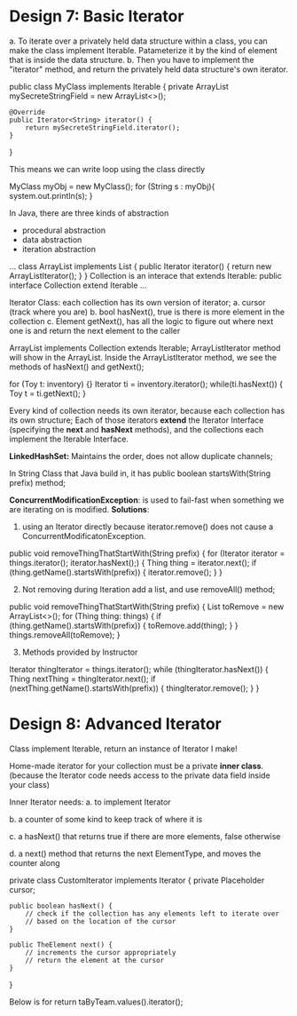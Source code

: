 # Design 7: Basic Iterator
a. To iterate over a privately held data structure within a class, you can make the class implement Iterable. Patameterize it by the kind of element that is inside the data structure.
b.  Then you have to implement the "iterator" method, and return the privately held data structure's own iterator.

public class MyClass implements Iterable<String> {
    private ArrayList<String> mySecreteStringField = new ArrayList<>();  

    @Override
    public Iterator<String> iterator() {
        return mySecreteStringField.iterator();
    }

}

This means  we can write loop using the class directly

MyClass myObj = new MyClass();
for (String s : myObj){
    system.out.println(s);
}

In Java, there are three kinds of abstraction
- procedural abstraction
- data abstraction
- iteration abstraction

... class ArrayList<E> implements List<E> {
    public Iterator<E> iterator() {
        return new ArrayListIterator<E>();
    }
}
Collection is an interace that extends Iterable:
public interface Collection<E> extend Iterable<E> ...

Iterator Class: each collection has its own version of iterator;
a. cursor (track where you are)
b. bool hasNext(), true is there is more element in the collection
c. Element getNext(), has all the logic to figure out where next one is and return the next element to the caller

ArrayList implements Collection extends Iterable;
ArrayListIterator method will show in the ArrayList.
Inside the ArrayListIterator method, we see the methods of hasNext() and getNext();

for (Toy t: inventory) {}
Iterator<Toy> ti = inventory.iterator();
while(ti.hasNext()) {
    Toy t = ti.getNext();
}

Every kind of collection needs its own iterator, because each collection has its own structure;
Each of those iterators **extend** the Iterator Interface (specifying the **next** and **hasNext** methods), and the collections each implement the Iterable Interface.

**LinkedHashSet:**
Maintains the order, does not allow duplicate channels;

In String Class that Java build in, it has
public boolean startsWith(String prefix) method;

**ConcurrentModificationException**:
 is used to fail-fast when something we are iterating on is modified.
 **Solutions**:
 1. using an Iterator directly
 because iterator.remove() does not cause a ConcurrentModificatonException.
 
 public void removeThingThatStartWith(String prefix) {
  for (Iterator<Thing> iterator = things.iterator(); iterator.hasNext();) {
    Thing thing = iterator.next();
    if (thing.getName().startsWith(prefix)) {
        iterator.remove();
    }
  }

  2. Not removing during Iteration
add a list, and use removeAll() method;

public void removeThingThatStartWith(String prefix) {
    List<Thing> toRemove = new ArrayList<>();
    for (Thing thing: things) {
        if (thing.getName().startsWith(prefix)) {
            toRemove.add(thing);
        }
    }
    things.removeAll(toRemove);
}

3. Methods provided by Instructor

Iterator<Thing> thingIterator = things.iterator();
while (thingIterator.hasNext()) {
    Thing nextThing = thingIterator.next();
    if (nextThing.getName().startsWith(prefix)) {
        thingIterator.remove();
    }
}


# Design 8: Advanced Iterator

Class implement Iterable<ElementType>, return an instance of Iterator I make!

Home-made iterator for your collection must be a private **inner class**. 
(because the Iterator code needs access to the private data field inside your class)

Inner Iterator needs:
a. to implement Iterator<ElementType>

b. a counter of some kind to keep track of where it is

c. a hasNext() that returns true if there are more elements, false otherwise

d. a next() method that returns the next ElementType, and moves the counter along

private class CustomIterator<TheElement> implements Iterator<TheElement> {
    private Placeholder cursor;

    public boolean hasNext() {
        // check if the collection has any elements left to iterate over
        // based on the location of the cursor
    }

    public TheElement next() {
        // increments the cursor appropriately
        // return the element at the cursor
    }
    
}

Below is for 
return taByTeam.values().iterator();









  
